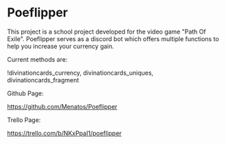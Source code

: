 # Poeflipper

This project is a school project developed for the video game "Path Of Exile".
Poeflipper serves as a discord bot which offers multiple functions to help you increase your currency gain.

Current methods are:

!divinationcards_currency, divinationcards_uniques, divinationcards_fragment


Github Page:

https://github.com/Menatos/Poeflipper


Trello Page:

https://trello.com/b/NKxPpaI1/poeflipper

